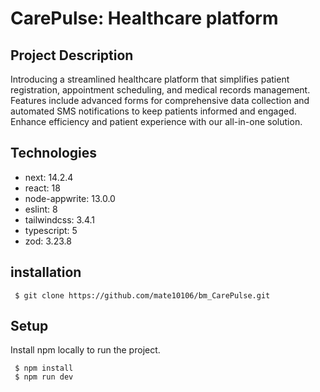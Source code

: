 # CarePulse: Healthcare platform

## Project Description

Introducing a streamlined healthcare platform that simplifies patient registration, appointment scheduling, and medical records management. Features include advanced forms for comprehensive data collection and automated SMS notifications to keep patients informed and engaged. Enhance efficiency and patient experience with our all-in-one solution.

## Technologies

- next: 14.2.4
- react: 18
- node-appwrite: 13.0.0
- eslint: 8
- tailwindcss: 3.4.1
- typescript: 5
- zod: 3.23.8

## installation

```
 $ git clone https://github.com/mate10106/bm_CarePulse.git
```

## Setup

Install npm locally to run the project.

```
 $ npm install
 $ npm run dev
```
